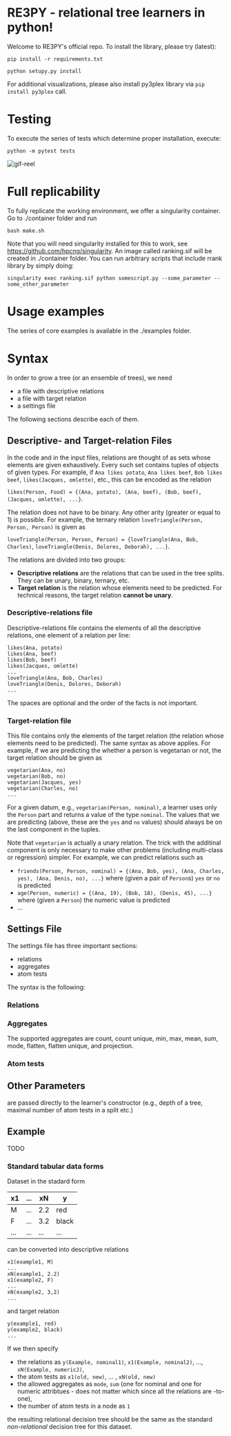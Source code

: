 # RE3PY - relational tree learners in python!
Welcome to RE3PY's official repo. To install the library, please try 
(latest):
```
pip install -r requirements.txt

python setupy.py install
```
For additional visualizations, please also install py3plex library via `pip install py3plex` call.

# Testing
To execute the series of tests which determine proper installation, execute:
```
python -m pytest tests
```
![gif-reel](images/reel.gif)

# Full replicability
To fully replicate the working environment, we offer a singularity container.
Go to ./container folder and run
```
bash make.sh
```
Note that you will need singularity installed for this to work, see https://github.com/hpcng/singularity.
An image called ranking.sif will be created in ./container folder. You can run arbitrary scripts that include rrank library by simply doing:
```
singularity exec ranking.sif python somescript.py --some_parameter --some_other_parameter 
```

# Usage examples
The series of core examples is available in the ./examples folder.

# Syntax

In order to grow a tree (or an ensemble of trees), we need

- a file with descriptive relations
- a file with target relation
- a settings file

The following sections describe each of them.

## Descriptive- and Target-relation Files
In the code and in the input files, relations are thought of as sets whose elements are given exhaustively. Every such set contains tuples of objects of given types.
For example, if `Ana likes potato`, `Ana likes beef`, `Bob likes beef`, `likes(Jacques, omlette)`, etc., this can be encoded as the relation

`likes(Person, Food) = {(Ana, potato), (Ana, beef), (Bob, beef), (Jacques, omlette), ...}`.

The relation does not have to be binary. Any other arity (greater or equal to 1) is possible. For example, the ternary relation `loveTriangle(Person, Person, Person)` is given as  

`loveTriangle(Person, Person, Person) = {loveTriangle(Ana, Bob, Charles)`, `loveTriangle(Denis, Dolores, Deborah), ...}`.

The relations are divided into two groups:

- **Descriptive relations** are the relations that can be used in the tree splits. They can be unary, binary, ternary, etc.
- **Target relation** is the relation whose elements need to be predicted. For technical reasons, the target relation **cannot be unary**.

### Descriptive-relations file
Descriptive-relations file contains the elements of all the descriptive relations, one element of a relation per line:

```
likes(Ana, potato)
likes(Ana, beef)
likes(Bob, beef)
likes(Jacques, omlette)
...
loveTriangle(Ana, Bob, Charles)
loveTriangle(Denis, Dolores, Deborah)
...
```

The spaces are optional and the order of the facts is not important.

### Target-relation file

This file contains only the elements of the target relation (the relation whose elements need to be predicted). The same syntax as above applies.
For example, if we are predicting the whether a person is vegetarian or not, the target relation should be given as

```
vegetarian(Ana, no)
vegetarian(Bob, no)
vegetarian(Jacques, yes)
vegetarian(Charles, no)
...
```

For a given datum, e.g., `vegetarian(Person, nominal)`, a learner uses only the `Person` part and returns a value of the type `nominal`.
The values that we are predicting (above, these are the `yes` and `no` values) should always be on the last component in the tuples.

Note that `vegetarian` is actually a unary relation. The trick with the additinal component is only necessary to make other problems (including multi-class or regression) simpler.
For example, we can predict relations such as

- `friends(Person, Person, nominal) = {(Ana, Bob, yes), (Ana, Charles, yes), (Ana, Denis, no), ...}` where (given a pair of `Person`s) `yes` or `no` is predicted
- `age(Person, numeric) = {(Ana, 19), (Bob, 18), (Denis, 45), ...}` where (given a `Person`) the numeric value is predicted
- ...


## Settings File
The settings file has three important sections:

- relations
- aggregates
- atom tests

The syntax is the following:



### Relations


### Aggregates
The supported aggregates are count, count unique, min, max, mean, sum, mode, flatten, flatten unique, and projection.


### Atom tests

## Other Parameters
are passed directly to the learner's constructor (e.g., depth of a tree, maximal number of atom tests in a split etc.)

## Example

TODO

### Standard tabular data forms
Dataset in the stadard form

| x1  | ... | xN |  y   |
| ----- | ---- | ---- | ----  |
| M     |  ... | 2.2 |  red   |
| F     |  ... | 3.2 |  black |
|  ...  | ... | ...  | ...    |

can be converted into descriptive relations

```
x1(example1, M)
...
xN(example1, 2.2)
x1(example2, F)
...
xN(example2, 3,2)
...
```

and target relation

```
y(example1, red)
y(example2, black)
...
```

If we then specify

- the relations as `y(Example, nominal1)`, `x1(Example, nominal2)`, ..., `xN(Example, numericJ)`,
- the atom tests as `x1(old, new)`, ... , `xN(old, new)`
- the allowed aggregates as `mode`, `sum` (one for nominal and one for numeric attribtues - does not matter which since all the relations are -to-one),
- the number of atom tests in a node as `1`

the resulting relational decision tree should be the same as the standard _non-relational_ decision tree for this dataset.

